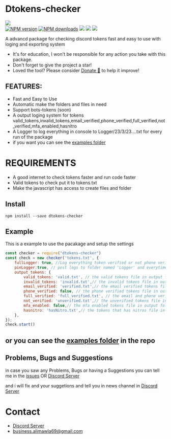 # Dtokens-checker
<a href="https://nodei.co/npm/dtokens-checker/"><img src="https://nodei.co/npm/dtokens-checker.png"></a><BR>
 <a href="https://www.npmjs.com/package/dtokens-checker"><img src="https://img.shields.io/npm/v/discord-tokens-checker.svg?maxAge=3600" alt="NPM version" /></a>
<a href="https://www.npmjs.com/package/dtokens-checker"><img src="https://img.shields.io/npm/dt/dtokens-checker.svg?maxAge=3600" alt="NPM downloads" /></a>
 <a href="https://github.com/alimawla69/dtokens-checker/"><img src="https://img.shields.io/github/last-commit/alimawla69/dtokens-checker?style=flat" /></a>
  <a href="https://github.com/alimawla69/dtokens-checker/stargazers"><img src="https://img.shields.io/github/stars/alimawla69/dtokens-checker?style=flat" /></a>
  <a href="https://github.com/dtokens-checker"><img src="https://visitor-badge.laobi.icu/badge?page_id=alimawla69.dtokens-checker" /></a>
 
A advancd package for checking discord tokens fast and easy to use with loging and exporting system

* It's for education, I won't be responsible for any action you take with this package.
* Don't forget to give the project a star!
* Loved the tool? Please consider [Donate 💸](https://www.patreon.com/alimawla69) to help it improve!
## FEATURES:
- Fast and Easy to Use
- Automatic make the folders and files in need
- Support bots-tokens (soon)
- A output loging system for tokens valid_tokens,invalid_tokens,email_verified,phone_verified,full_verified,not_verified,mfa_enabled,hasnitro
- A Logger to log everything in console to Logger/23/3/23....txt for every run of the package
- if you want you can see the [examples folder](https://github.com/alimawla69/dtokens-checker/tree/main/examples)

# REQUIREMENTS
- A good internet to check tokens faster and run code faster
- Valid tokens to check put it to tokens.txt
- Make the javascript has access to create files and folder
  
## Install

```
npm install --save dtokens-checker
```

## Example

This is a example to use the pacakage and setup the settings

``` javascript
const checker = require("dtokens-checker")
const check = new checker('tokens.txt', {
    fullLogger: true, //Log everything token verified or not phone verified or not ...
    pinLogger:true, // post logs to folder named 'Logger' and everytime you run the script everying in console will apeear in a file named the date of runing
    output_tokens: {
        valid_tokens: 'valid.txt', // the valid tokens file in output folder
        invalid_tokens: 'invalid.txt',// the invalid tokens file in output folder
        email_verified: 'verified.txt',// the email verified tokens file in output folder
        phone_verified: false, // the phone verified tokens file in output folder you can make it false to stop posting phone verified in ouput
        full_verified: 'full_verified.txt', // the email and phone verified tokens file in output folder
        not_verified: 'unverified.txt',// the unverified tokens file in output folder
        mfa_enabled: false,// the mfa enabled tokens file in output folder you can make it false to stop posting phone verified in ouput
        hasnitro: 'hasNitro.txt',// the tokens that has nitros file in output folder
    },
});
check.start()
```
## or you can see the [examples folder](https://github.com/alimawla69/dtokens-checker/tree/main/examples) in the repo

## Problems, Bugs and Suggestions

in case you saw any Problems, Bugs or having a Suggestions you can tell me in the [issues](https://github.com/alimawla69/dtokens-checker/issues/new) OR [Discord Server](https://discord.gg/HFZRWUC)

and i will fix and your suggetions and tell you in news channel in [Discord Server](https://discord.gg/HFZRWUC)

# Contact
- [Discord Server](https://discord.gg/HFZRWUC)
- [business.alimawla69@gmail.com](mailto:business.alimawla69@gmail.com)
